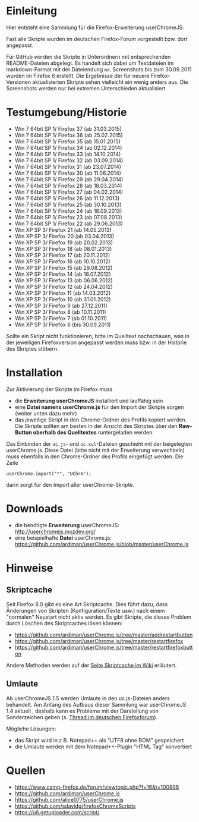 # Einleitung
Hier entsteht eine Sammlung für die Firefox-Erweiterung userChromeJS.

Fast alle Skripte wurden im deutschen Firefox-Forum vorgestellt bzw. dort angepasst.

Für GitHub werden die Skripte in Unterordnern mit entsprechenden README-Dateien abgelegt. Es handelt sich dabei um 
Textdateien im markdown-Format mit der Dateiendung `md`. Screenshots bis zum 30.09.2011 wurden im Firefox 6 erstellt. 
Die Ergebnisse der für neuere Firefox-Versionen aktualisierten Skripte sehen vielleicht ein wenig anders aus. Die Screenshots 
werden nur bei extremen Unterschieden aktualisiert. 

# Testumgebung/Historie
- Win 7 64bit SP 1/ Firefox 37 (ab 31.03.2015)
- Win 7 64bit SP 1/ Firefox 36 (ab 25.02.2015)
- Win 7 64bit SP 1/ Firefox 35 (ab 15.01.2015)
- Win 7 64bit SP 1/ Firefox 34 (ab 02.12.2014)
- Win 7 64bit SP 1/ Firefox 33 (ab 14.10.2014)
- Win 7 64bit SP 1/ Firefox 32 (ab 03.09.2014)
- Win 7 64bit SP 1/ Firefox 31 (ab 23.07.2014)
- Win 7 64bit SP 1/ Firefox 30 (ab 11.06.2014)
- Win 7 64bit SP 1/ Firefox 29 (ab 29.04.2014)
- Win 7 64bit SP 1/ Firefox 28 (ab 18.03.2014)
- Win 7 64bit SP 1/ Firefox 27 (ab 04.02.2014)
- Win 7 64bit SP 1/ Firefox 26 (ab 11.12.2013)
- Win 7 64bit SP 1/ Firefox 25 (ab 30.10.2013)
- Win 7 64bit SP 1/ Firefox 24 (ab 18.09.2013)
- Win 7 64bit SP 1/ Firefox 23 (ab 07.08.2013)
- Win 7 64bit SP 1/ Firefox 22 (ab 29.06.2013)
- Win XP SP 3/ Firefox 21 (ab 14.05.2013)
- Win XP SP 3/ Firefox 20 (ab 03.04.2013)
- Win XP SP 3/ Firefox 19 (ab 20.02.2013)
- Win XP SP 3/ Firefox 18 (ab 08.01.2013)
- Win XP SP 3/ Firefox 17 (ab 20.11.2012)
- Win XP SP 3/ Firefox 16 (ab 10.10.2012)
- Win XP SP 3/ Firefox 15 (ab 29.08.2012)
- Win XP SP 3/ Firefox 14 (ab 18.07.2012)
- Win XP SP 3/ Firefox 13 (ab 06.06.2012)
- Win XP SP 3/ Firefox 12 (ab 24.04.2012)
- Win XP SP 3/ Firefox 11 (ab 14.03.2012)
- Win XP SP 3/ Firefox 10 (ab 31.01.2012)
- Win XP SP 3/ Firefox 9 (ab 27.12.2011)
- Win XP SP 3/ Firefox 8 (ab 10.11.2011)
- Win XP SP 3/ Firefox 7 (ab 01.10.2011)
- Win XP SP 3/ Firefox 6 (bis 30.09.2011)

Sollte ein Skript nicht funktionieren, bitte im Quelltext nachschauen, was in der jeweiligen Firefoxversion angepasst 
werden muss bzw. in der Historie des Skriptes stöbern.

# Installation
Zur Aktivierung der Skripte im Firefox muss 

- die **Erweiterung userChromeJS** installiert und lauffähig sein
- eine **Datei namens userChrome.js** für den Import der Skripte sorgen (weiter unten dazu mehr)
- das jeweilige Skript in den Chrome-Ordner des Profils kopiert werden. Die Skripte sollten am besten in der Ansicht des Skriptes über den **Raw-Button oberhalb des Quelltextes** runtergeladen werden.

Das Einbinden der `uc.js`- und `uc.xul`-Dateien geschieht mit der beigelegten userChrome.js. Diese Datei (bitte nicht mit 
der Erweiterung verwechseln) muss ebenfalls in den Chrome-Ordner des Profils eingefügt werden. Die Zeile

    userChrome.import("*", "UChrm");

darin sorgt für den Import aller userChrome-Skripte.

# Downloads
- die benötigte **Erweiterung** userChromeJS: http://userchromejs.mozdev.org/
- eine beispielhafte **Datei** userChrome.js: https://github.com/ardiman/userChrome.js/blob/master/userChrome.js

# Hinweise
## Skriptcache
Seit Firefox 8.0 gibt es eine Art Skriptcache. Dies führt dazu, dass Änderungen von Skripten (Konfiguration/Texte usw.) nach 
einem "normalen" Neustart nicht aktiv werden. Es gibt Skripte, die dieses Problem durch Löschen des Skriptcaches lösen können:

- https://github.com/ardiman/userChrome.js/tree/master/addrestartbutton
- https://github.com/ardiman/userChrome.js/tree/master/restartfirefox
- https://github.com/ardiman/userChrome.js/tree/master/restartfirefoxbutton

Andere Methoden werden auf der [Seite Skriptcache im Wiki](https://github.com/ardiman/userChrome.js/wiki/Skriptcache) erläutert.

## Umlaute
Ab userChromeJS 1.5 werden Umlaute in den uc.js-Dateien anders behandelt. Am Anfang des Aufbaus dieser Sammlung war userChromeJS 1.4 aktuell 
, deshalb kann es Probleme mit der Darstellung von Sonderzeichen geben (s. [Thread im deutschen Firefoxforum](http://www.camp-firefox.de/forum/viewtopic.php?p=832387#p832387)).

Mögliche Lösungen:

- das Skript wird in z.B. Notepad++ als "UTF8 ohne BOM" gespeichert
- die Umlaute werden mit dem Notepad++-Plugin "HTML Tag" konvertiert

# Quellen
- https://www.camp-firefox.de/forum/viewtopic.php?f=16&t=100898
- https://github.com/ardiman/userChrome.js
- https://github.com/alice0775/userChrome.js
- https://github.com/sdavidg/firefoxChromeScripts
- https://u6.getuploader.com/script/
